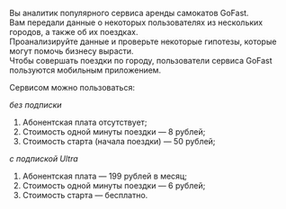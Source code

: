 Вы аналитик популярного сервиса аренды самокатов GoFast. \
Вам передали данные о некоторых пользователях из нескольких городов, а также об их поездках.\
Проанализируйте данные и проверьте некоторые гипотезы, которые могут помочь бизнесу вырасти.\
Чтобы совершать поездки по городу, пользователи сервиса GoFast пользуются мобильным приложением.

Сервисом можно пользоваться:

*без подписки*
1. Абонентская плата отсутствует;
2. Стоимость одной минуты поездки — 8 рублей;
3. Стоимость старта (начала поездки) — 50 рублей;

*с подпиской Ultra*
1. Абонентская плата — 199 рублей в месяц;
2. Стоимость одной минуты поездки — 6 рублей;
3. Стоимость старта — бесплатно.
